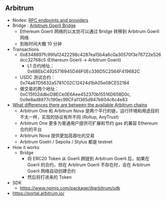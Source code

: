 ## Arbitrum

- Nodes: [RPC endpoints and providers](https://docs.arbitrum.io/node-running/node-providers)
- Bridge : [Arbitrum Goerli Bridge](https://bridge.arbitrum.io/?l2ChainId=421613)
  - Ethereum Goerli 网络的以太坊可以通过 Bridge 转移到 Arbitrum Goerli 网络
  - 到账时间大概 10 分钟
- Transactions
  - 0x8348897fc99fa12422298c4287ea15b4a6c0a30570f3e76722e526dcc32768c5 (Ethereum Goerli -> Arbitrum Goerli)
    - L1 合约地址：0x6BEbC4925716945D46F0Ec336D5C2564F419682C
  - USDC 测试合约：0x74a87D5632a5781C02C12424d1bA05e08CE52184
  - 做交易的两个地址：0xC15f02ddbcD8ECe0E6Aee452370b15516D658D0c, 0x9e8ad8877c190ec99CFa11365d947b604c6c4e83
- [What differences there are between the available Arbitrum chains](https://docs.arbitrum.io/for-devs/concepts/public-chains#what-differences-there-are-between-the-available-arbitrum-chains)
  - Arbitrum One 和 Arbitrum Nova 是两个平行的链，运行环境和用途目的不太一样，实现的协议有所不同 (Rollup, AnyTrust)
  - Arbitrum One 更多为普通用户提供可扩展和节约 gas 的兼容 Ethereum 合约的平台
  - Arbitrum Nova 提供更加高吞吐的交易
  - Arbitrum Goelri / Sepolia / Stylus 都是 testnet
- How it works
  - Bridge 
    - 将 ERC20 Token 从 Goerli 跨链到 Arbitrum Goerli 后，如果在 Goerli 的合约，但在 Arbitrum Goerli 不存在时，会在 Arbitrum Goerli 网络自动创建合约
    - 然后将打进来的 Token 
- SDK
  - https://www.npmjs.com/package/@arbitrum/sdk
- https://portal.arbitrum.io/